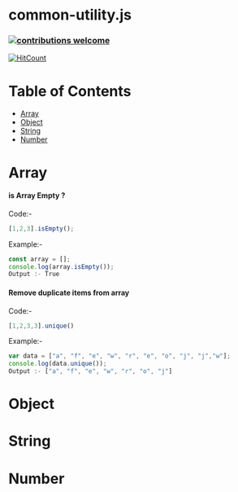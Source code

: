 # common-utility.js

### [![contributions welcome](https://img.shields.io/badge/contributions-welcome-brightgreen.svg?style=flat)](https://github.com/rao123dk/common-utility.js/issues) 

[![HitCount](http://hits.dwyl.io/rao123dk/common-utilityjs.svg)](http://hits.dwyl.io/rao123dk/common-utilityjs)



# Table of Contents
 * [Array](#array)
 * [Object](#object)
 * [String](#string)
 * [Number](#number)
 
 # Array
#### is Array Empty ?
Code:-
```javascript
[1,2,3].isEmpty();
```
Example:-
```javascript
const array = [];
console.log(array.isEmpty());
Output :- True
```
#### Remove duplicate items from array
Code:-
```javascript
[1,2,3,3].unique()
```
Example:-
```javascript
var data = ["a", "f", "e", "w", "r", "e", "o", "j", "j","w"];
console.log(data.unique());
Output :- ["a", "f", "e", "w", "r", "o", "j"]
```

 # Object
 
 
 # String
 
 # Number
 
